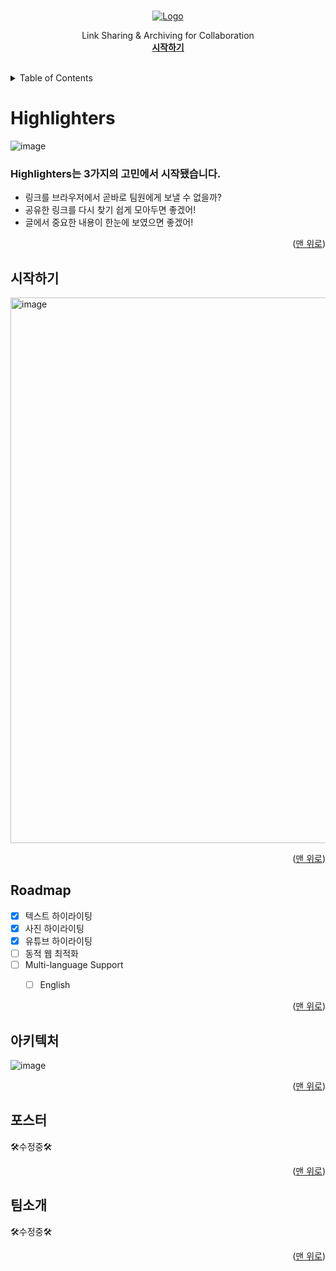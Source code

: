
<a name="readme-top"></a>

<!--
*** Thanks for checking out the Best-README-Template. If you have a suggestion
*** that would make this better, please fork the repo and create a pull request
*** or simply open an issue with the tag "enhancement".
*** Don't forget to give the project a star!
*** Thanks again! Now go create something AMAZING! :D
-->


<!-- PROJECT SHIELDS -->
<!--
*** I'm using markdown "reference style" links for readability.
*** Reference links are enclosed in brackets [ ] instead of parentheses ( ).
*** See the bottom of this document for the declaration of the reference variables
*** for contributors-url, forks-url, etc. This is an optional, concise syntax you may use.
*** https://www.markdownguide.org/basic-syntax/#reference-style-links
-->


<!-- PROJECT LOGO -->
<br />
<div align="center">
  <a href="https://highlighters.site/">
    <img src="https://velog.velcdn.com/images/chobae/post/97fa6a9e-ebfb-48ba-8335-d6a5c3949a47/image.png" alt="Logo" width="" height="">
  </a>



  <p align="center">
   Link Sharing & Archiving for Collaboration
    <br />
    <a href="https://highlighters.site/"><strong>시작하기</strong></a>
    <br />
    <br />
    <!-- <a href="https://github.com/othneildrew/Best-README-Template">View Demo</a> 
    ·
    <a href="https://github.com/othneildrew/Best-README-Template/issues">Report Bug</a>
    ·
    <a href="https://github.com/othneildrew/Best-README-Template/issues">Request Feature</a> -->
  </p>
</div>

<!-- TABLE OF CONTENTS -->
<details>
  <summary>Table of Contents</summary>
  <ol>
    <li>
      <a href="#Highlighters">Highlighters😎</a>
    </li>
    <li>
      <a href="#시작하기">시작하기</a>
    </li>
    <li><a href="#roadmap">Roadmap</a></li>
    <li><a href="#아키텍처">아키텍처</a></li>
    <li><a href="#포스터">포스터</a></li>
    <li><a href="#팀소개">팀 소개</a></li>
  </ol>
</details>

<!-- ABOUT THE PROJECT -->

# Highlighters
<!-- 대충 이미지 -->
![image](https://user-images.githubusercontent.com/101175828/214380298-89b3f13f-6571-4399-a2a0-776cbe908c30.png)


 <h3 align="left">Highlighters는 3가지의 고민에서 시작됐습니다.</h3>

- 링크를 브라우저에서 곧바로 팀원에게 보낼 수 없을까? 
- 공유한 링크를 다시 찾기 쉽게 모아두면 좋겠어! 
- 글에서 중요한 내용이 한눈에 보였으면 좋겠어! 

<p align="right">(<a href="#readme-top">맨 위로</a>)</p>





<!-- GETTING STARTED -->

## 시작하기
  <a href="https://zircon-kale-103.notion.site/Highlighters-b7074bda3ec542e7bd4002babca6e5fc" target="_blank" rel="noreferrer" >
    <img width="873" alt="image" src="https://user-images.githubusercontent.com/101175828/214382114-4a8ed9b6-b446-4315-be4f-0984b4bd311a.png">
  </a>




<p align="right">(<a href="#readme-top">맨 위로</a>)</p>


<!-- ROADMAP -->

## Roadmap

- [x] 텍스트 하이라이팅
- [x] 사진 하이라이팅
- [x] 유튜브 하이라이팅
- [ ] 동적 웹 최적화
- [ ] Multi-language Support
  - [ ] English


<p align="right">(<a href="#readme-top">맨 위로</a>)</p>
<!-- 아키텍처 -->

## 아키텍처
![image](https://user-images.githubusercontent.com/101175828/214384335-2e829ad4-d4c2-40f0-be71-cf2ebcfc8166.png)


<p align="right">(<a href="#readme-top">맨 위로</a>)</p>

<!-- 포스터 -->

## 포스터
🛠️수정중🛠️
<p align="right">(<a href="#readme-top">맨 위로</a>)</p>

<!-- CONTACT -->

## 팀소개
🛠️수정중🛠️

<p align="right">(<a href="#readme-top">맨 위로</a>)</p>


<!-- MARKDOWN LINKS & IMAGES -->
<!-- https://www.markdownguide.org/basic-syntax/#reference-style-links -->

[contributors-shield]: https://img.shields.io/github/contributors/othneildrew/Best-README-Template.svg?style=for-the-badge
[contributors-url]: https://github.com/othneildrew/Best-README-Template/graphs/contributors
[forks-shield]: https://img.shields.io/github/forks/othneildrew/Best-README-Template.svg?style=for-the-badge
[forks-url]: https://github.com/othneildrew/Best-README-Template/network/members
[stars-shield]: https://img.shields.io/github/stars/othneildrew/Best-README-Template.svg?style=for-the-badge
[stars-url]: https://github.com/othneildrew/Best-README-Template/stargazers
[issues-shield]: https://img.shields.io/github/issues/othneildrew/Best-README-Template.svg?style=for-the-badge
[issues-url]: https://github.com/SY-Highlighters/Highlighters/issues
[product-screenshot]: images/screenshot.png
[next.js]: https://img.shields.io/badge/next.js-000000?style=for-the-badge&logo=nextdotjs&logoColor=white
[next-url]: https://nextjs.org/
[react.js]: https://img.shields.io/badge/React-20232A?style=for-the-badge&logo=react&logoColor=61DAFB
[react-url]: https://reactjs.org/
[vue.js]: https://img.shields.io/badge/Vue.js-35495E?style=for-the-badge&logo=vuedotjs&logoColor=4FC08D
[vue-url]: https://vuejs.org/
[angular.io]: https://img.shields.io/badge/Angular-DD0031?style=for-the-badge&logo=angular&logoColor=white
[angular-url]: https://angular.io/
[svelte.dev]: https://img.shields.io/badge/Svelte-4A4A55?style=for-the-badge&logo=svelte&logoColor=FF3E00
[svelte-url]: https://svelte.dev/
[laravel.com]: https://img.shields.io/badge/Laravel-FF2D20?style=for-the-badge&logo=laravel&logoColor=white
[laravel-url]: https://laravel.com
[bootstrap.com]: https://img.shields.io/badge/Bootstrap-563D7C?style=for-the-badge&logo=bootstrap&logoColor=white
[bootstrap-url]: https://getbootstrap.com
[jquery.com]: https://img.shields.io/badge/jQuery-0769AD?style=for-the-badge&logo=jquery&logoColor=white
[jquery-url]: https://jquery.com

